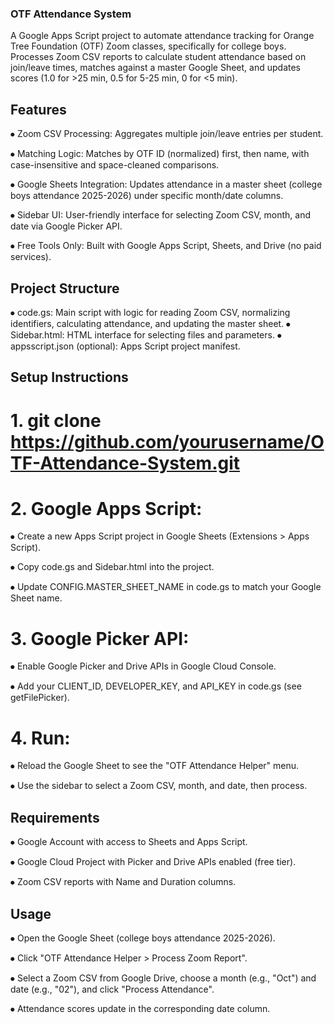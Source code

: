 ### OTF Attendance System
A Google Apps Script project to automate attendance tracking for Orange Tree Foundation (OTF) Zoom classes, specifically for college boys. Processes Zoom CSV reports to calculate student attendance based on join/leave times, matches against a master Google Sheet, and updates scores (1.0 for >25 min, 0.5 for 5-25 min, 0 for <5 min).
## Features
⦁	Zoom CSV Processing: Aggregates multiple join/leave entries per student.

⦁	Matching Logic: Matches by OTF ID (normalized) first, then name, with case-insensitive and space-cleaned comparisons.

⦁	Google Sheets Integration: Updates attendance in a master sheet (college boys attendance 2025-2026) under specific month/date columns.

⦁	Sidebar UI: User-friendly interface for selecting Zoom CSV, month, and date via Google Picker API.

⦁	Free Tools Only: Built with Google Apps Script, Sheets, and Drive (no paid services).

## Project Structure
⦁	code.gs: Main script with logic for reading Zoom CSV, normalizing identifiers, calculating attendance, and updating the master sheet.
⦁	Sidebar.html: HTML interface for selecting files and parameters.
⦁	appsscript.json (optional): Apps Script project manifest.

## Setup Instructions
# 1.	git clone https://github.com/yourusername/OTF-Attendance-System.git
# 2.	Google Apps Script:
   
⦁	Create a new Apps Script project in Google Sheets (Extensions > Apps Script).

⦁	Copy code.gs and Sidebar.html into the project.

⦁	Update CONFIG.MASTER_SHEET_NAME in code.gs to match your Google Sheet name.

# 3.	Google Picker API:
   
⦁	Enable Google Picker and Drive APIs in Google Cloud Console.

⦁	Add your CLIENT_ID, DEVELOPER_KEY, and API_KEY in code.gs (see getFilePicker).

# 4.	Run:
   
⦁	Reload the Google Sheet to see the "OTF Attendance Helper" menu.

⦁	Use the sidebar to select a Zoom CSV, month, and date, then process.

## Requirements
⦁	Google Account with access to Sheets and Apps Script.

⦁	Google Cloud Project with Picker and Drive APIs enabled (free tier).

⦁	Zoom CSV reports with Name and Duration columns.

## Usage
⦁	Open the Google Sheet (college boys attendance 2025-2026).

⦁	Click "OTF Attendance Helper > Process Zoom Report".

⦁	Select a Zoom CSV from Google Drive, choose a month (e.g., "Oct") and date (e.g., "02"), and click "Process Attendance".

⦁	Attendance scores update in the corresponding date column.
